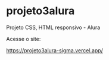 # projeto3alura
Projeto CSS, HTML responsivo - Alura

Acesse o site:

https://projeto3alura-sigma.vercel.app/




